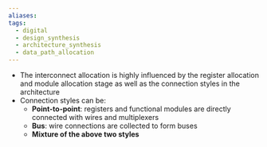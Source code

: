 ```yaml
---
aliases: 
tags:
  - digital
  - design_synthesis
  - architecture_synthesis
  - data_path_allocation
---
```

- The interconnect allocation is highly influenced by the register allocation and module allocation stage as well as the connection styles in the architecture
- Connection styles can be:
	- **Point-to-point**: registers and functional modules are directly connected with wires and multiplexers
	- **Bus**: wire connections are collected to form buses
	- **Mixture of the above two styles**